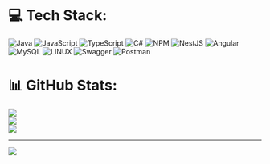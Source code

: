 
# 💻 Tech Stack:
![Java](https://img.shields.io/badge/java-%23ED8B00.svg?style=for-the-badge&logo=java&logoColor=red) ![JavaScript](https://img.shields.io/badge/javascript-%23323330.svg?style=for-the-badge&logo=javascript&logoColor=%23F7DF1E) ![TypeScript](https://img.shields.io/badge/typescript-%23007ACC.svg?style=for-the-badge&logo=typescript&logoColor=red) ![C#](https://img.shields.io/badge/c%23-%23239120.svg?style=for-the-badge&logo=c-sharp&logoColor=red) ![NPM](https://img.shields.io/badge/NPM-%23000000.svg?style=for-the-badge&logo=npm&logoColor=red) ![NestJS](https://img.shields.io/badge/nestjs-%23E0234E.svg?style=for-the-badge&logo=nestjs&logoColor=red) ![Angular](https://img.shields.io/badge/angular-%23DD0031.svg?style=for-the-badge&logo=angular&logoColor=red) ![MySQL](https://img.shields.io/badge/mysql-%2300f.svg?style=for-the-badge&logo=mysql&logoColor=red) ![LINUX](https://img.shields.io/badge/Linux-FCC624?style=for-the-badge&logo=linux&logoColor=red) ![Swagger](https://img.shields.io/badge/-Swagger-%23Clojure?style=for-the-badge&logo=swagger&logoColor=red) ![Postman](https://img.shields.io/badge/Postman-FF6C37?style=for-the-badge&logo=postman&logoColor=red)
# 📊 GitHub Stats:
![](https://github-readme-stats.vercel.app/api?username=Denis11333&theme=vue&hide_border=false&include_all_commits=false&count_private=false)<br/>
![](https://github-readme-streak-stats.herokuapp.com/?user=Denis11333&theme=vue&hide_border=red)<br/>
![](https://github-readme-stats.vercel.app/api/top-langs/?username=Denis11333&theme=vue&hide_border=false&include_all_commits=false&count_private=false&layout=compact)

---
[![](https://visitcount.itsvg.in/api?id=Denis11333&icon=0&color=10)](https://visitcount.itsvg.in)

<!-- Proudly created with GPRM ( https://gprm.itsvg.in ) -->
